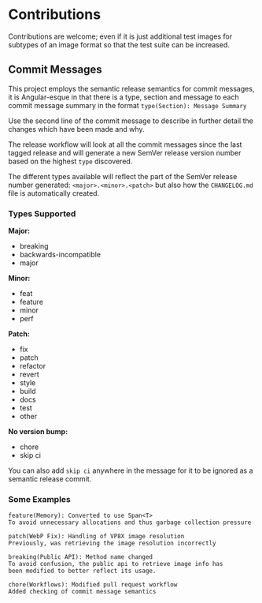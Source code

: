 ﻿# Contributions

Contributions are welcome; even if it is just additional test images for subtypes of an image format so that the test suite can be increased.

## Commit Messages

This project employs the semantic release semantics for commit messages, it is Angular-esque in that there is a type, section and message to each commit message summary in the format `type(Section): Message Summary`

Use the second line of the commit message to describe in further detail the changes which have been made and why.

The release workflow will look at all the commit messages since the last tagged release and will generate a new SemVer release version number based on the highest `type` discovered.

The different types available will reflect the part of the SemVer release number generated: `<major>.<minor>.<patch>` but also how the `CHANGELOG.md` file is automatically created.

### Types Supported

**Major:**
* breaking
* backwards-incompatible
* major

**Minor:**
* feat
* feature
* minor
* perf

**Patch:**
* fix
* patch
* refactor
* revert
* style
* build
* docs
* test
* other

**No version bump:**
* chore
* skip ci

You can also add `skip ci` anywhere in the message for it to be ignored as a semantic release commit.

### Some Examples

```
feature(Memory): Converted to use Span<T>
To avoid unnecessary allocations and thus garbage collection pressure
```

```
patch(WebP Fix): Handling of VP8X image resolution
Previously, was retrieving the image resolution incorrectly
```

```
breaking(Public API): Method name changed
To avoid confusion, the public api to retrieve image info has
been modified to better reflect its usage.
```

```
chore(Workflows): Modified pull request workflow
Added checking of commit message semantics
```
